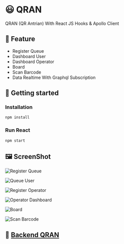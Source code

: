 # 😃 QRAN

QRAN (QR Antrian) With React JS Hooks & Apollo Client

## 🧰 Feature
 - Register Queue
 - Dashboard User
 - Dashboard Operator
 - Board
 - Scan Barcode
 - Data Realtime With Graphql Subscription
## 🚀 Getting started

### Installation 

```javascript 
npm install 
```

### Run React

```javascript 
npm start 
```

## 🖼️ ScreenShot

![Register Queue](https://imgdb.net/images/6030.png)

![Queue User](https://imgdb.net/images/6031.png)

![Register Operator](https://imgdb.net/images/6032.png)

![Operator Dashboard](https://imgdb.net/images/6033.png)

![Board](https://imgdb.net/images/6034.png)

![Scan Barcode](https://imgdb.net/images/6036.png)

## 🤖 [Backend QRAN](https://github.com/zahidin/QRAN-SERVER) 

